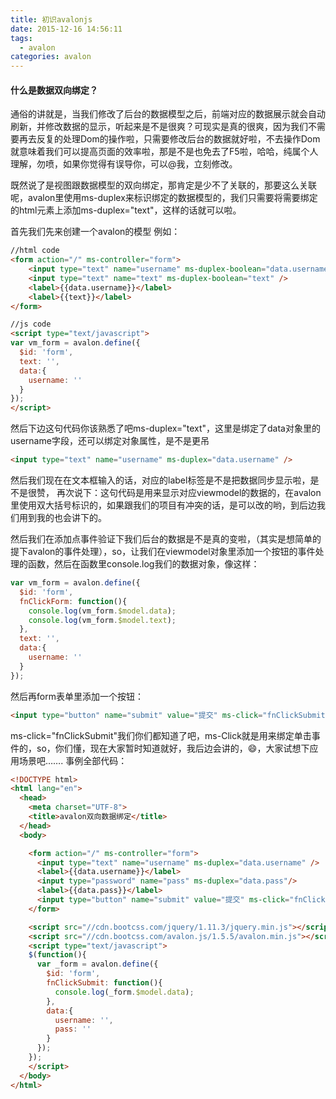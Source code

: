 ```yaml
---
title: 初识avalonjs
date: 2015-12-16 14:56:11
tags:
  - avalon
categories: avalon
---
```

#### 什么是数据双向绑定？

通俗的讲就是，当我们修改了后台的数据模型之后，前端对应的数据展示就会自动刷新，并修改数据的显示，听起来是不是很爽？可现实是真的很爽，因为我们不需要再去反复的处理Dom的操作啦，只需要修改后台的数据就好啦，不去操作Dom就意味着我们可以提高页面的效率啦，那是不是也免去了F5啦，哈哈，纯属个人理解，勿喷，如果你觉得有误导你，可以@我，立刻修改。

既然说了是视图跟数据模型的双向绑定，那肯定是少不了关联的，那要这么关联呢，avalon里使用ms-duplex来标识绑定的数据模型的，我们只需要将需要绑定的html元素上添加ms-duplex="text"，这样的话就可以啦。

<!-- more -->

首先我们先来创建一个avalon的模型
例如：
```html
//html code
<form action="/" ms-controller="form">
    <input type="text" name="username" ms-duplex-boolean="data.username" />
    <input type="text" name="text" ms-duplex-boolean="text" />
    <label>{{data.username}}</label>
    <label>{{text}}</label>
</form>

//js code
<script type="text/javascript">
var vm_form = avalon.define({
  $id: 'form',
  text: '',
  data:{
    username: ''
  }
});
</script>
```
然后下边这句代码你该熟悉了吧ms-duplex="text"，这里是绑定了data对象里的username字段，还可以绑定对象属性，是不是更吊
```html
<input type="text" name="username" ms-duplex="data.username" />
```
然后我们现在在文本框输入的话，对应的label标签是不是把数据同步显示啦，是不是很赞，
再次说下：这句代码是用来显示对应viewmodel的数据的，在avalon里使用双大括号标识的，如果跟我们的项目有冲突的话，是可以改的哟，到后边我们用到我的也会讲下的。

然后我们在添加点事件验证下我们后台的数据是不是真的变啦，（其实是想简单的提下avalon的事件处理），so，让我们在viewmodel对象里添加一个按钮的事件处理的函数，然后在函数里console.log我们的数据对象，像这样：
```js
var vm_form = avalon.define({
  $id: 'form',
  fnClickForm: function(){
    console.log(vm_form.$model.data);
    console.log(vm_form.$model.text);
  },
  text: '',
  data:{
    username: ''
  }
});
```
然后再form表单里添加一个按钮：
```html
<input type="button" name="submit" value="提交" ms-click="fnClickSubmit"/>
```
ms-click="fnClickSubmit"我们你们都知道了吧，ms-Click就是用来绑定单击事件的，so，你们懂，现在大家暂时知道就好，我后边会讲的，😄，大家试想下应用场景吧…….
事例全部代码：
```html
<!DOCTYPE html>
<html lang="en">
  <head>
    <meta charset="UTF-8">
    <title>avalon双向数据绑定</title>
  </head>
  <body>

    <form action="/" ms-controller="form">
      <input type="text" name="username" ms-duplex="data.username" />
      <label>{{data.username}}</label>
      <input type="password" name="pass" ms-duplex="data.pass"/>
      <label>{{data.pass}}</label>
      <input type="button" name="submit" value="提交" ms-click="fnClickSubmit"/>
    </form>

    <script src="//cdn.bootcss.com/jquery/1.11.3/jquery.min.js"></script>
    <script src="//cdn.bootcss.com/avalon.js/1.5.5/avalon.min.js"></script>
    <script type="text/javascript">
    $(function(){
      var _form = avalon.define({
        $id: 'form',
        fnClickSubmit: function(){
          console.log(_form.$model.data);
        },
        data:{
          username: '',
          pass: ''
        }
      });
    });
    </script>
  </body>
</html>
```
